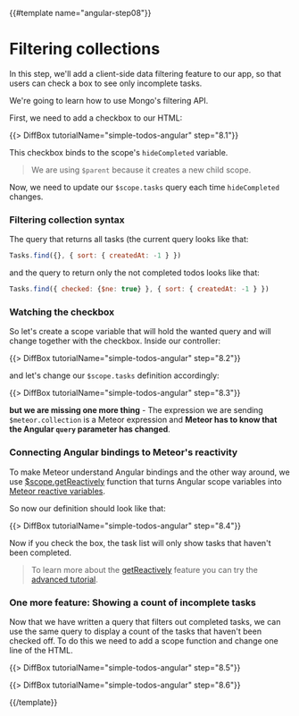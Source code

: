 {{#template name="angular-step08"}}

# Filtering collections

In this step, we'll add a client-side data filtering feature to our app, so that users can check a box to see only incomplete tasks.

We're going to learn how to use Mongo's filtering API.

First, we need to add a checkbox to our HTML:

{{> DiffBox tutorialName="simple-todos-angular" step="8.1"}}

This checkbox binds to the scope's `hideCompleted` variable.
> We are using `$parent` because it creates a new child scope.

Now, we need to update our `$scope.tasks` query each time `hideCompleted` changes.

### Filtering collection syntax

The query that returns all tasks (the current query looks like that:

```js
Tasks.find({}, { sort: { createdAt: -1 } })
```

and the query to return only the not completed todos looks like that:

```js
Tasks.find({ checked: {$ne: true} }, { sort: { createdAt: -1 } })
```

### Watching the checkbox

So let's create a scope variable that will hold the wanted query and will change together with the checkbox.
Inside our controller:

{{> DiffBox tutorialName="simple-todos-angular" step="8.2"}}

and let's change our `$scope.tasks` definition accordingly:

{{> DiffBox tutorialName="simple-todos-angular" step="8.3"}}

**but we are missing one more thing** - The expression we are sending `$meteor.collection` is a Meteor expression and
**Meteor has to know that the Angular `query` parameter has changed**.

### Connecting Angular bindings to Meteor's reactivity

To make Meteor understand Angular bindings and the other way around, we use [$scope.getReactively](http://angular-meteor.com/api/getReactively) function that turns Angular
scope variables into [Meteor reactive variables](http://docs.meteor.com/#/full/reactivevar_pkg).

So now our definition should look like that:

{{> DiffBox tutorialName="simple-todos-angular" step="8.4"}}

Now if you check the box, the task list will only show tasks that haven't been completed.

> To learn more about the [getReactively](http://angular-meteor.com/api/getReactively) feature
> you can try the [advanced tutorial](http://angular-meteor.com/tutorial/step_12).

### One more feature: Showing a count of incomplete tasks

Now that we have written a query that filters out completed tasks, we can use the same query to display a count of the tasks that haven't been checked off. To do this we need to add a scope function and change one line of the HTML.

{{> DiffBox tutorialName="simple-todos-angular" step="8.5"}}

{{> DiffBox tutorialName="simple-todos-angular" step="8.6"}}

{{/template}}
